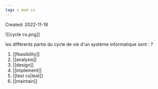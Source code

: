 ```yaml
---
tags : mod cs
---
```

Created: 2022-11-18

![[cycle cs.png]]

les différents partie du cycle de vie d'un système informatique sont :
?
1. [[feasibility]] 
2. [[analysis]]
3. [[design]]
4. [[implement]] 
5. [[test cs|test]] 
6. [[maintain]] 
<!--SR:!2022-11-23,1,230-->
